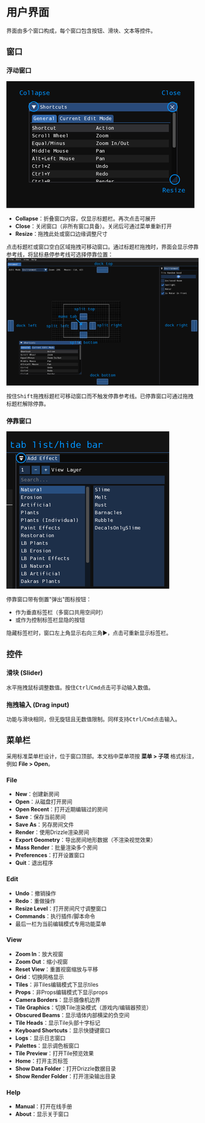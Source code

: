 # 用户界面  
界面由多个窗口构成，每个窗口包含按钮、滑块、文本等控件。

## 窗口
### 浮动窗口  
![浮动窗口](img//floating-window.png)  

- **Collapse**：折叠窗口内容，仅显示标题栏。再次点击可展开  
- **Close**：关闭窗口（非所有窗口具备）。关闭后可通过菜单重新打开  
- **Resize**：拖拽此处或窗口边缘调整尺寸  

点击标题栏或窗口空白区域拖拽可移动窗口。通过标题栏拖拽时，界面会显示停靠参考线，将鼠标悬停参考线可选择停靠位置：  
![停靠参考线](img//docking-window.png)  

按住<kbd>Shift</kbd>拖拽标题栏可移动窗口而不触发停靠参考线。已停靠窗口可通过拖拽标题栏解除停靠。

### 停靠窗口  
![停靠窗口](img//docked-window.png)  

停靠窗口带有倒置"弹出"图标按钮：  
- 作为垂直标签栏（多窗口共用空间时）  
- 或作为控制标签栏显隐的按钮  

隐藏标签栏时，窗口左上角显示右向三角▶️，点击可重新显示标签栏。

## 控件
### 滑块 (Slider)  
水平拖拽鼠标调整数值。按住<kbd>Ctrl</kbd>/<kbd>Cmd</kbd>点击可手动输入数值。

### 拖拽输入 (Drag input)  
功能与滑块相同，但无旋钮且无数值限制。同样支持<kbd>Ctrl</kbd>/<kbd>Cmd</kbd>点击输入。

## 菜单栏
采用标准菜单栏设计，位于窗口顶部。本文档中菜单项按 **菜单 > 子项** 格式标注，例如 **File > Open**。

### File  
- **New**：创建新房间  
- **Open**：从磁盘打开房间  
- **Open Recent**：打开近期编辑过的房间  
- **Save**：保存当前房间  
- **Save As**：另存房间文件  
- **Render**：使用Drizzle渲染房间  
- **Export Geometry**：导出房间地形数据（不渲染视觉效果）  
- **Mass Render**：批量渲染多个房间  
- **Preferences**：打开设置窗口  
- **Quit**：退出程序  

### Edit  
- **Undo**：撤销操作  
- **Redo**：重做操作  
- **Resize Level**：打开房间尺寸调整窗口  
- **Commands**：执行插件/脚本命令  
- 最后一栏为当前编辑模式专用功能菜单  

### View  
- **Zoom In**：放大视窗  
- **Zoom Out**：缩小视窗
- **Reset View**：重置视窗缩放与平移  
- **Grid**：切换网格显示  
- **Tiles**：非Tiles编辑模式下显示tiles
- **Props**：非Props编辑模式下显示props  
- **Camera Borders**：显示摄像机边界  
- **Tile Graphics**：切换Tile渲染模式（游戏内/编辑器预览）  
- **Obscured Beams**：显示墙体内部横梁的负空间  
- **Tile Heads**：显示Tile头部十字标记  
- **Keyboard Shortcuts**：显示快捷键窗口  
- **Logs**：显示日志窗口  
- **Palettes**：显示调色板窗口  
- **Tile Preview**：打开Tile预览效果  
- **Home**：打开主页标签  
- **Show Data Folder**：打开Drizzle数据目录  
- **Show Render Folder**：打开渲染输出目录  

### Help  
- **Manual**：打开在线手册  
- **About**：显示关于窗口  
